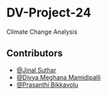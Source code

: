 # DV-Project-24
Climate Change Analysis

## Contributors

- [@Jinal Suthar](https://github.com/jinalsuthar25)
- [@Divya Meghana Mamidipalli](https://github.com/DivyaMeghana7686)
- [@Prasanthi Bikkavolu](https://github.com/Prasanthi1201)





